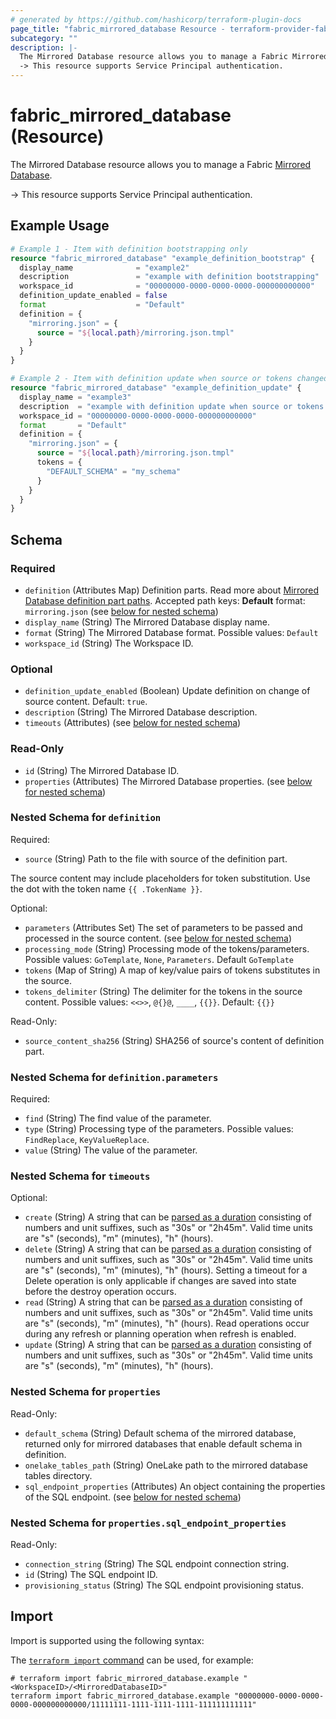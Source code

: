```yaml
---
# generated by https://github.com/hashicorp/terraform-plugin-docs
page_title: "fabric_mirrored_database Resource - terraform-provider-fabric"
subcategory: ""
description: |-
  The Mirrored Database resource allows you to manage a Fabric Mirrored Database https://learn.microsoft.com/fabric/database/mirrored-database/overview.
  -> This resource supports Service Principal authentication.
---
```


# fabric_mirrored_database (Resource)

The Mirrored Database resource allows you to manage a Fabric [Mirrored Database](https://learn.microsoft.com/fabric/database/mirrored-database/overview).

-> This resource supports Service Principal authentication.

## Example Usage

```terraform
# Example 1 - Item with definition bootstrapping only
resource "fabric_mirrored_database" "example_definition_bootstrap" {
  display_name              = "example2"
  description               = "example with definition bootstrapping"
  workspace_id              = "00000000-0000-0000-0000-000000000000"
  definition_update_enabled = false
  format                    = "Default"
  definition = {
    "mirroring.json" = {
      source = "${local.path}/mirroring.json.tmpl"
    }
  }
}

# Example 2 - Item with definition update when source or tokens changed
resource "fabric_mirrored_database" "example_definition_update" {
  display_name = "example3"
  description  = "example with definition update when source or tokens changed"
  workspace_id = "00000000-0000-0000-0000-000000000000"
  format       = "Default"
  definition = {
    "mirroring.json" = {
      source = "${local.path}/mirroring.json.tmpl"
      tokens = {
        "DEFAULT_SCHEMA" = "my_schema"
      }
    }
  }
}
```

<!-- schema generated by tfplugindocs -->
## Schema

### Required

- `definition` (Attributes Map) Definition parts. Read more about [Mirrored Database definition part paths](https://learn.microsoft.com/rest/api/fabric/articles/item-management/definitions/mirrored-database-definition). Accepted path keys: **Default** format: `mirroring.json` (see [below for nested schema](#nestedatt--definition))
- `display_name` (String) The Mirrored Database display name.
- `format` (String) The Mirrored Database format. Possible values: `Default`
- `workspace_id` (String) The Workspace ID.

### Optional

- `definition_update_enabled` (Boolean) Update definition on change of source content. Default: `true`.
- `description` (String) The Mirrored Database description.
- `timeouts` (Attributes) (see [below for nested schema](#nestedatt--timeouts))

### Read-Only

- `id` (String) The Mirrored Database ID.
- `properties` (Attributes) The Mirrored Database properties. (see [below for nested schema](#nestedatt--properties))

<a id="nestedatt--definition"></a>

### Nested Schema for `definition`

Required:

- `source` (String) Path to the file with source of the definition part.

The source content may include placeholders for token substitution. Use the dot with the token name `{{ .TokenName }}`.

Optional:

- `parameters` (Attributes Set) The set of parameters to be passed and processed in the source content. (see [below for nested schema](#nestedatt--definition--parameters))
- `processing_mode` (String) Processing mode of the tokens/parameters. Possible values: `GoTemplate`, `None`, `Parameters`. Default `GoTemplate`
- `tokens` (Map of String) A map of key/value pairs of tokens substitutes in the source.
- `tokens_delimiter` (String) The delimiter for the tokens in the source content. Possible values: `<<>>`, `@{}@`, `____`, `{{}}`. Default: `{{}}`

Read-Only:

- `source_content_sha256` (String) SHA256 of source's content of definition part.

<a id="nestedatt--definition--parameters"></a>

### Nested Schema for `definition.parameters`

Required:

- `find` (String) The find value of the parameter.
- `type` (String) Processing type of the parameters. Possible values: `FindReplace`, `KeyValueReplace`.
- `value` (String) The value of the parameter.

<a id="nestedatt--timeouts"></a>

### Nested Schema for `timeouts`

Optional:

- `create` (String) A string that can be [parsed as a duration](https://pkg.go.dev/time#ParseDuration) consisting of numbers and unit suffixes, such as "30s" or "2h45m". Valid time units are "s" (seconds), "m" (minutes), "h" (hours).
- `delete` (String) A string that can be [parsed as a duration](https://pkg.go.dev/time#ParseDuration) consisting of numbers and unit suffixes, such as "30s" or "2h45m". Valid time units are "s" (seconds), "m" (minutes), "h" (hours). Setting a timeout for a Delete operation is only applicable if changes are saved into state before the destroy operation occurs.
- `read` (String) A string that can be [parsed as a duration](https://pkg.go.dev/time#ParseDuration) consisting of numbers and unit suffixes, such as "30s" or "2h45m". Valid time units are "s" (seconds), "m" (minutes), "h" (hours). Read operations occur during any refresh or planning operation when refresh is enabled.
- `update` (String) A string that can be [parsed as a duration](https://pkg.go.dev/time#ParseDuration) consisting of numbers and unit suffixes, such as "30s" or "2h45m". Valid time units are "s" (seconds), "m" (minutes), "h" (hours).

<a id="nestedatt--properties"></a>

### Nested Schema for `properties`

Read-Only:

- `default_schema` (String) Default schema of the mirrored database, returned only for mirrored databases that enable default schema in definition.
- `onelake_tables_path` (String) OneLake path to the mirrored database tables directory.
- `sql_endpoint_properties` (Attributes) An object containing the properties of the SQL endpoint. (see [below for nested schema](#nestedatt--properties--sql_endpoint_properties))

<a id="nestedatt--properties--sql_endpoint_properties"></a>

### Nested Schema for `properties.sql_endpoint_properties`

Read-Only:

- `connection_string` (String) The SQL endpoint connection string.
- `id` (String) The SQL endpoint ID.
- `provisioning_status` (String) The SQL endpoint provisioning status.

## Import

Import is supported using the following syntax:

The [`terraform import` command](https://developer.hashicorp.com/terraform/cli/commands/import) can be used, for example:

```shell
# terraform import fabric_mirrored_database.example "<WorkspaceID>/<MirroredDatabaseID>"
terraform import fabric_mirrored_database.example "00000000-0000-0000-0000-000000000000/11111111-1111-1111-1111-111111111111"
```
